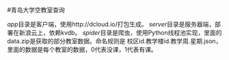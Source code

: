 #青岛大学空教室查询

*app*目录是客户端，使用http://dcloud.io/打包生成。
*server*目录是服务器端，部署在新浪云上，依赖kvdb。
*spider*目录是爬虫，使用Python线程池实现，里面的data.zip是获取的部分教室数据。命名规则是 校区id.教学楼id.教学周.星期.json，里面的数据是每个教室的数据，0代表没课，1代表有课。
